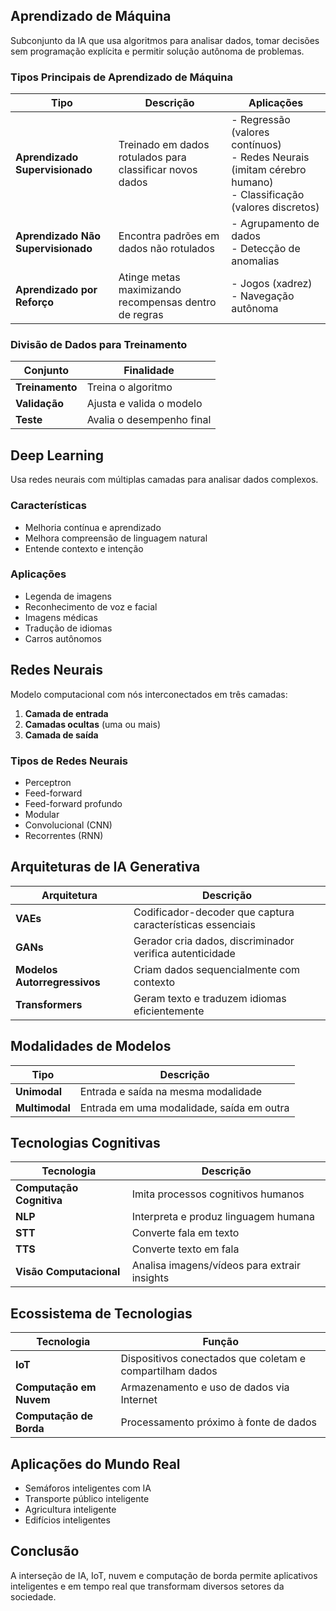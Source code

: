 ## Aprendizado de Máquina
Subconjunto da IA que usa algoritmos para analisar dados, tomar decisões sem programação explícita e permitir solução autônoma de problemas.

### Tipos Principais de Aprendizado de Máquina
| Tipo | Descrição | Aplicações |
|------|-----------|------------|
| **Aprendizado Supervisionado** | Treinado em dados rotulados para classificar novos dados | - Regressão (valores contínuos)<br>- Redes Neurais (imitam cérebro humano)<br>- Classificação (valores discretos) |
| **Aprendizado Não Supervisionado** | Encontra padrões em dados não rotulados | - Agrupamento de dados<br>- Detecção de anomalias |
| **Aprendizado por Reforço** | Atinge metas maximizando recompensas dentro de regras | - Jogos (xadrez)<br>- Navegação autônoma |

### Divisão de Dados para Treinamento
| Conjunto | Finalidade |
|----------|-----------|
| **Treinamento** | Treina o algoritmo |
| **Validação** | Ajusta e valida o modelo |
| **Teste** | Avalia o desempenho final |

## Deep Learning
Usa redes neurais com múltiplas camadas para analisar dados complexos.

### Características
- Melhoria contínua e aprendizado
- Melhora compreensão de linguagem natural
- Entende contexto e intenção

### Aplicações
- Legenda de imagens
- Reconhecimento de voz e facial
- Imagens médicas
- Tradução de idiomas
- Carros autônomos

## Redes Neurais
Modelo computacional com nós interconectados em três camadas:
1. **Camada de entrada**
2. **Camadas ocultas** (uma ou mais)
3. **Camada de saída**

### Tipos de Redes Neurais
- Perceptron
- Feed-forward
- Feed-forward profundo
- Modular
- Convolucional (CNN)
- Recorrentes (RNN)

## Arquiteturas de IA Generativa
| Arquitetura | Descrição |
|-------------|-----------|
| **VAEs** | Codificador-decoder que captura características essenciais |
| **GANs** | Gerador cria dados, discriminador verifica autenticidade |
| **Modelos Autorregressivos** | Criam dados sequencialmente com contexto |
| **Transformers** | Geram texto e traduzem idiomas eficientemente |

## Modalidades de Modelos
| Tipo | Descrição |
|------|-----------|
| **Unimodal** | Entrada e saída na mesma modalidade |
| **Multimodal** | Entrada em uma modalidade, saída em outra |

## Tecnologias Cognitivas
| Tecnologia | Descrição |
|------------|-----------|
| **Computação Cognitiva** | Imita processos cognitivos humanos |
| **NLP** | Interpreta e produz linguagem humana |
| **STT** | Converte fala em texto |
| **TTS** | Converte texto em fala |
| **Visão Computacional** | Analisa imagens/vídeos para extrair insights |

## Ecossistema de Tecnologias
| Tecnologia | Função |
|------------|--------|
| **IoT** | Dispositivos conectados que coletam e compartilham dados |
| **Computação em Nuvem** | Armazenamento e uso de dados via Internet |
| **Computação de Borda** | Processamento próximo à fonte de dados |

## Aplicações do Mundo Real
- Semáforos inteligentes com IA
- Transporte público inteligente
- Agricultura inteligente
- Edifícios inteligentes

## Conclusão
A interseção de IA, IoT, nuvem e computação de borda permite aplicativos inteligentes e em tempo real que transformam diversos setores da sociedade.